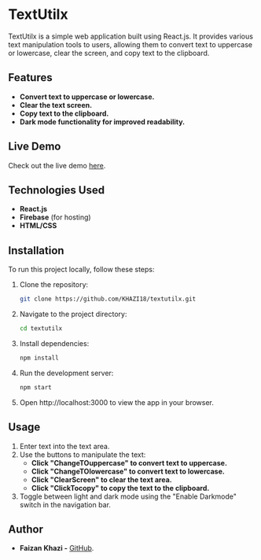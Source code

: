 # TextUtilx

TextUtilx is a simple web application built using React.js. It provides various text manipulation tools to users, allowing them to convert text to uppercase or lowercase, clear the screen, and copy text to the clipboard.

## Features

- **Convert text to uppercase or lowercase.**
- **Clear the text screen.**
- **Copy text to the clipboard.**
- **Dark mode functionality for improved readability.**

## Live Demo

Check out the live demo [here](https://textutilx-react.web.app/).

## Technologies Used

- **React.js**
- **Firebase** (for hosting)
- **HTML/CSS**

## Installation

To run this project locally, follow these steps:

1. Clone the repository:

   ```bash
   git clone https://github.com/KHAZI18/textutilx.git
2. Navigate to the project directory:

   ```bash
   cd textutilx
3. Install dependencies:

   ```bash
   npm install
4. Run the development server:

   ```bash
   npm start
5. Open http://localhost:3000 to view the app in your browser.

## Usage

1. Enter text into the text area.
2. Use the buttons to manipulate the text:
   - **Click "ChangeTOuppercase" to convert text to uppercase.**
   - **Click "ChangeTOlowercase" to convert text to lowercase.**
   - **Click "ClearScreen" to clear the text area.**
   - **Click "ClickTocopy" to copy the text to the clipboard.**
3. Toggle between light and dark mode using the "Enable Darkmode" switch in the navigation bar.

## Author

- **Faizan Khazi -** [GitHub](https://github.com/KHAZI18/).




